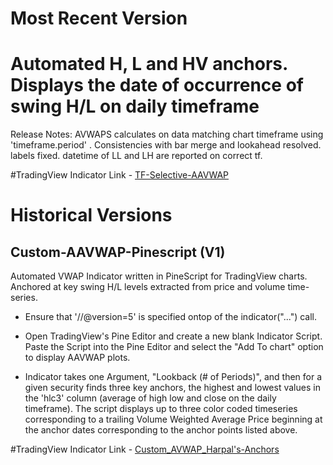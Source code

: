 # Most Recent Version
# Automated H, L and HV anchors. Displays the date of occurrence of swing H/L on daily timeframe

Release Notes: AVWAPS calculates on data matching chart timeframe using 'timeframe.period' . Consistencies with bar merge and lookahead resolved. labels fixed. datetime of LL and LH are reported on correct tf.

#TradingView Indicator Link - [TF-Selective-AAVWAP](https://www.tradingview.com/script/iDFvwKve-TF-Selective-AAVWAP/)

# Historical Versions
## Custom-AAVWAP-Pinescript (V1)
Automated VWAP Indicator written in PineScript for TradingView charts. Anchored at key swing H/L levels extracted from price and volume time-series.

- Ensure that '//@version=5' is specified ontop of the indicator("...") call.

- Open TradingView's Pine Editor and create a new blank Indicator Script. Paste the Script into the Pine Editor and select the "Add To chart" option to display AAVWAP plots.

- Indicator takes one Argument, "Lookback (# of Periods)", and then for a given security finds three key anchors, the highest and lowest values in the 'hlc3' column (average of high low and close on the daily timeframe). The script displays up to three color coded timeseries corresponding to a trailing Volume Weighted Average Price beginning at the anchor dates corresponding to the anchor points listed above.

#TradingView Indicator Link - [Custom_AVWAP_Harpal's-Anchors](https://www.tradingview.com/script/WQlZvYUJ-Custom-AVWAP-Harpal-s-Anchors/)

